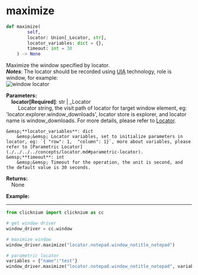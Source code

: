 # maximize

```python
def maximize(
        self, 
        locator: Union[_Locator, str],
        locator_variables: dict = {}, 
        timeout: int = 30
    ) -> None
```  

Maximize the window specified by locator.   
***Notes***: The locator should be recorded using [UIA](../../../concepts/uia.md) technology, role is window, for example:  
        ![window locator](../../../img/window_locator.png)

**Parameters:**  
    &emsp;**locator[Required]**: str | _Locator   
        &emsp;&emsp; Locator string, the visit path of locator for target window element, eg: 'locator.explorer.window_downloads', locator store is explorer, and locator name is window_downloads. For more details, please refer to [Locator](./../../../concepts/locator.md).  

    &emsp;**locator_variables**: dict  
        &emsp;&emsp; Locator variables, set to initialize parameters in locator, eg: `{ "row": 1,  "column": 1}`, more about variables, please refer to [Parametric Locator](./../../../concepts/locator.md#parametric-locator).  
    &emsp;**timeout**: int  
        &emsp;&emsp; Timeout for the operation, the unit is second, and the default value is 30 seconds. 

**Returns:**  
    &emsp;None

**Example:**
***
```python
from clicknium import clicknium as cc

# get window driver
window_driver = cc.window

# maximize window
window_driver.maximize("locator.notepad.window_notitle_notepad")

# parametric locator
variables = {"name":"test"}
window_driver.maximize("locator.notepad.window_notitle_notepad", variables)
```